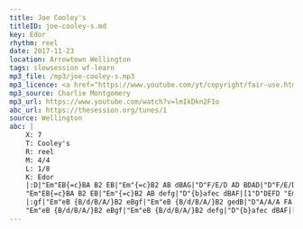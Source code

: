 ```yaml
---
title: Joe Cooley's
titleID: joe-cooley-s.md
key: Edor
rhythm: reel
date: 2017-11-23
location: Arrowtown Wellington
tags: slowsession wf-learn
mp3_file: /mp3/joe-cooley-s.mp3
mp3_licence: <a href="https://www.youtube.com/yt/copyright/fair-use.html">YouTube Fair Use</a>
mp3_source: Charlie Montgomery
mp3_url: https://www.youtube.com/watch?v=lmIkDkn2F1o
abc_url: https://thesession.org/tunes/1
source: Wellington
abc: |
    X: 7
    T: Cooley's
    R: reel
    M: 4/4
    L: 1/8
    K: Edor
    |:D|"Em"EB{=c}BA B2 EB|"Em"{=c}B2 AB dBAG|"D"F/E/D AD BDAD|"D"F/E/D AD {=c}BAGF|
    "Em"EB{=c}BA B2 EB|"Em"{=c}B2 AB defg|"D"{b}afec dBAF|[1"D"DEFD "Em"E3:|[2"D"DEFD "Em"E2||
    |:gf|"Em"eB {B/d/B/A/}B2 eBgf|"Em"eB {B/d/B/A/}B2 gedB|"D"A/A/A FA DAFA|"D"A/A/A FA defg|
    "Em"eB {B/d/B/A/}B2 eBgf|"Em"eB {B/d/B/A/}B2 defg|"D"{b}afec dBAF|[1"D"DEFD "Em"E2:|[2"D"DEFD "Em"E3|]
---
```

